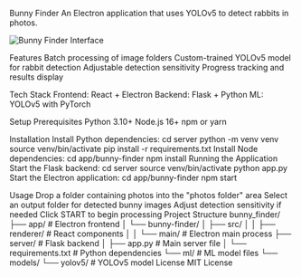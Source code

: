 Bunny Finder
An Electron application that uses YOLOv5 to detect rabbits in photos.

![Bunny Finder Interface](screenshots/main-interface.png)

Features
Batch processing of image folders
Custom-trained YOLOv5 model for rabbit detection
Adjustable detection sensitivity
Progress tracking and results display

Tech Stack
Frontend: React + Electron
Backend: Flask + Python
ML: YOLOv5 with PyTorch

Setup
Prerequisites
Python 3.10+
Node.js 16+
npm or yarn

Installation
Install Python dependencies:
cd server
python -m venv venv
source venv/bin/activate
pip install -r requirements.txt
Install Node dependencies:
cd app/bunny-finder
npm install
Running the Application
Start the Flask backend:
cd server
source venv/bin/activate
python app.py
Start the Electron application:
cd app/bunny-finder
npm start

Usage
Drop a folder containing photos into the "photos folder" area
Select an output folder for detected bunny images
Adjust detection sensitivity if needed
Click START to begin processing
Project Structure
bunny_finder/
├── app/                    # Electron frontend
│   └── bunny-finder/
│       ├── src/
│       │   ├── renderer/  # React components
│       │   └── main/      # Electron main process
├── server/                # Flask backend
│   ├── app.py            # Main server file
│   └── requirements.txt   # Python dependencies
└── ml/                    # ML model files
    └── models/
        └── yolov5/        # YOLOv5 model
License
MIT License
